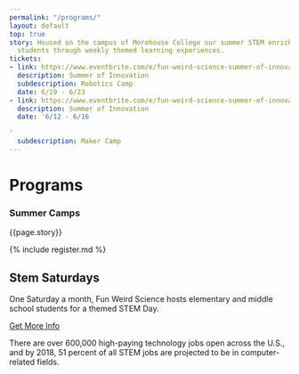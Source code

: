 ```yaml
---
permalink: "/programs/"
layout: default
top: true
story: Housed on the campus of Morehouse College our summer STEM enrichment camp engages
  students through weekly themed learning experiences.
tickets:
- link: https://www.eventbrite.com/e/fun-weird-science-summer-of-innovation-robotics-camp-tickets-34178810743
  description: Summer of Innovation
  subdescription: Robotics Camp
  date: 6/19 - 6/23
- link: https://www.eventbrite.com/e/fun-weird-science-summer-of-innovation-maker-camp-tickets-34030108972?aff=erelpanelorg
  description: Summer of Innovation
  date: '6/12 - 6/16

'
  subdescription: Maker Camp
---
```


<div class = 'fulls workshops'>
  <div class = 'flex-in overlay'>
    <div class = 'tripple'>
      <h1>Programs</h1>
    </div>
  </div>
</div>
<div class = 'dull flex-in'>
  <div class = 'child tripple'>
    <h3 id = 'camps'>Summer Camps</h3>
    <p>{{page.story}}</p>
    {% include register.md %}
  </div>
</div>
<div class = 'bright flex-in'>
  <div class = 'child tripple'>
    <h2><span id = 'stemsaturdays'>Stem Saturdays</span></h2>
    <p class = 'center'>One Saturday a month, Fun Weird Science hosts elementary and middle school students for a themed STEM Day.</p>
		<a class = 'submit' href = '{{site.baseurl}}/contact'>Get More Info</a>
  </div>
</div>
  <div class = 'banner'>
    <p>There are over 600,000 high-paying technology jobs open across the U.S., and by 2018, 51 percent of all STEM jobs are projected to be in computer-related fields.</p>
  </div>

